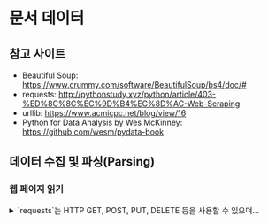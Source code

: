 #  문서 데이터
## 참고 사이트
- Beautiful Soup: https://www.crummy.com/software/BeautifulSoup/bs4/doc/#
- requests: http://pythonstudy.xyz/python/article/403-%ED%8C%8C%EC%9D%B4%EC%8D%AC-Web-Scraping
- urllib: https://www.acmicpc.net/blog/view/16
- Python for Data Analysis by Wes McKinney: https://github.com/wesm/pydata-book

## 데이터 수집 및 파싱(Parsing)
### 웹 페이지 읽기

<details>
<summary>`requests`는 HTTP GET, POST, PUT, DELETE 등을 사용할 수 있으며...</summary>
`requests`는 HTTP GET, POST, PUT, DELETE 등을 사용할 수 있으며, 편리한 데이타 인코딩 기능을 제공하고 있다.
```python
import requests
 
# GET
resp = requests.get('http://httpbin.org/get')
print(resp.text)
 
# POST
dic = {"id": 1, "name": "Kim", "age": 10}
resp = requests.post('http://httpbin.org/post', data=dic)
print(resp.text)
 
resp = requests.put('http://httpbin.org/put')
resp = requests.delete('http://httpbin.org/delete')
```
</details>

- 다음(daum) 홈페이지에 접속해서 HTML 문서를 가져와 화면에 출력하는 예이다.

```python
import requests
 
resp = requests.get( 'http://daum.net' )
# resp.raise_for_status()
 
if (resp.status_code == requests.codes.ok):
    html = resp.text
    print(html)
```

- 지방 물가 정보(행정안전부)

```python
import bs4, requests

site = 'http://www.moi.go.kr/frt/sub/a02/farmProductPriceList_3/screen.do'
resp = requests.get(site)

bs = bs4.BeautifulSoup(html, 'html.parser')
tags = bs.select('div.news_area h2 a') # Top 뉴스
title = tags[0].getText()
```